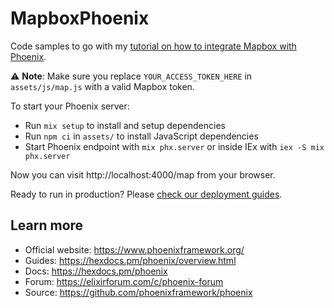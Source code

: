 # MapboxPhoenix

Code samples to go with my [tutorial on how to integrate Mapbox with Phoenix](https://davidmhewitt.hashnode.dev/series/mapbox-phoenix).

⚠️ **Note**: Make sure you replace `YOUR_ACCESS_TOKEN_HERE` in `assets/js/map.js` with a valid Mapbox token.

To start your Phoenix server:

  * Run `mix setup` to install and setup dependencies
  * Run `npm ci` in `assets/` to install JavaScript dependencies
  * Start Phoenix endpoint with `mix phx.server` or inside IEx with `iex -S mix phx.server`

Now you can visit http://localhost:4000/map from your browser.

Ready to run in production? Please [check our deployment guides](https://hexdocs.pm/phoenix/deployment.html).

## Learn more

  * Official website: https://www.phoenixframework.org/
  * Guides: https://hexdocs.pm/phoenix/overview.html
  * Docs: https://hexdocs.pm/phoenix
  * Forum: https://elixirforum.com/c/phoenix-forum
  * Source: https://github.com/phoenixframework/phoenix
